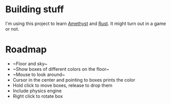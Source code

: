 # Building stuff

I'm using this project to learn [Amethyst](https://amethyst.rs) and
[Rust](https://www.rust-lang.org/). It might turn out in a game or not.

# Roadmap

* ~Floor and sky~
* ~Show boxes of different colors on the floor~
* ~Mouse to look around~
* Cursor in the center and pointing to boxes prints the color
* Hold click to move boxes, release to drop them
* Include physics engine
* Right click to rotate box
